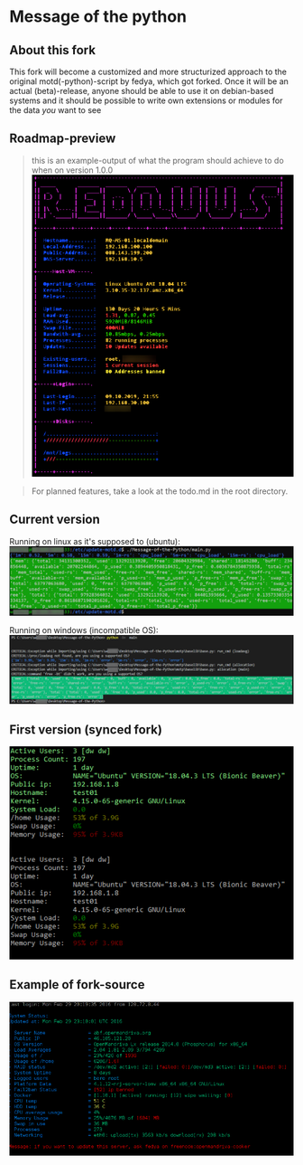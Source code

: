 # Message of the python

## About this fork

This fork will become a customized and more structurized approach to the original motd(-python)-script by fedya, which got forked.
Once it will be an actual (beta)-release, anyone should be able to use it on debian-based systems and it should be possible to write own extensions or modules for the data *you* want to see 

## Roadmap-preview

> this is an example-output of what the program should achieve to do when on version 1.0.0
![Alt text](/docs/images/roadmap-preview.png?raw=true "Ubuntu /etc/update-motd.d/")

> For planned features, take a look at the todo.md in the root directory.

## Current version 
Running on linux as it's supposed to (ubuntu):
![Alt text](/docs/images/0-0-1_linux.png?raw=true "Ubuntu /etc/update-motd.d/")

Running on windows (incompatible OS):
![Alt text](/docs/images/0-0-1_windows.png?raw=true "windows /etc/update-motd.d/")
## First version (synced fork)

![Alt text](/docs/images/0-0-0pre1.png?raw=true "Ubuntu /etc/update-motd.d/")

## Example of fork-source

![Alt text](/docs/images/original.png?raw=true "Ubuntu /etc/update-motd.d/")